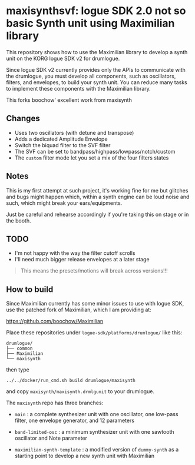 # maxisynthsvf: logue SDK 2.0 not so basic Synth unit using Maximilian library

This repository shows how to use the Maximilian library to develop a synth unit on the KORG logue SDK v2 for drumlogue.

Since logue SDK v2 currently provides only the APIs to communicate with the drumlogue, you must develop all components, such as oscillators, filters, and envelopes, to build your synth unit. You can reduce many tasks to implement these components with the Maximilian library.

This forks boochow' excellent work from maxisynth

## Changes

- Uses two oscillators (with detune and transpose)
- Adds a dedicated Amplitude Envelope
- Switch the biquad filter to the SVF filter
- The SVF can be set to bandpass/highpass/lowpass/notch/custom
- The `custom` filter mode let you set a mix of the four filters states

## Notes

This is my first attempt at such project, it's working fine for
me but glitches and bugs might happen which, within a synth engine
can be loud noise and such, which might break your ears/equipments.

Just be careful and rehearse accordingly if you're taking this
on stage or in the booth.

## TODO

- I'm not happy with the way the filter cutoff scrolls
- I'll need much bigger release envelopes at a later stage

> This means the presets/motions will break across versions!!!

## How to build

Since Maximilian currently has some minor issues to use with logue SDK, use the patched fork of Maximilian, which I am providing at:

https://github.com/boochow/Maximilian

Place these repositories under `logue-sdk/platforms/drumlogue/` like this:

```
drumlogue/
├── common
├── Maximilian
└── maxisynth
```

then type

`../../docker/run_cmd.sh build drumlogue/maxisynth`

and copy `maxisynth/maxisynth.drmlgunit` to your drumlogue.

The `maxisynth` repo has three branches:

* `main` : a complete synthesizer unit with one oscillator, one low-pass filter, one envelope generator, and  12 parameters

* `band-limited-osc` : a minimum synthesizer unit with one sawtooth oscillator and Note parameter

* `maximilian-synth-template` : a modified version of `dummy-synth` as a starting point to develop a new synth unit with Maximilian
